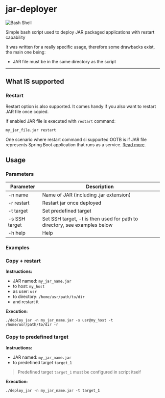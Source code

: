 # jar-deployer

![Bash Shell](https://badges.frapsoft.com/bash/v1/bash.png?v=103)

Simple bash script used to deploy JAR packaged applications with restart capability

It was written for a really specific usage, therefore some drawbacks exist, the main one being:
- JAR file must be in the same directory as the script

***


## What IS supported

### Restart
 
Restart option is also supported. It comes handy if you also want to restart JAR file once copied. 

If enabled JAR file is executed with `restart` command:
```bash
my_jar_file.jar restart
```
One scenario where restart command si supported OOTB is if JAR file represents Spring Boot application that runs as a service. [Read more](https://docs.spring.io/spring-boot/docs/current/reference/html/deployment-install.html#deployment-initd-service).


## Usage

### Parameters

Parameter | Description
---|---
-n name | Name of JAR (including .jar extension)
-r restart | Restart jar once deployed
-t target | Set predefined target
-s SSH target | Set SSH target, -t is then used for path to directory, see examples below
-h help | Help 


### Examples

### Copy + restart

**Instructions:**
- JAR named: `my_jar_name.jar` 
- to host: `my_host` 
- as user: `usr` 
- to directory: `/home/usr/path/to/dir`
- and restart it

**Execution:**
```
./deploy_jar -n my_jar_name.jar -s usr@my_host -t /home/usr/path/to/dir -r
```

### Copy to predefined target

**Instructions:**

- JAR named: `my_jar_name.jar` 
- to predefined target `target_1` 

> Predefined target `target_1` must be configured in script itself 

**Execution:**

```
./deploy_jar -n my_jar_name.jar -t target_1
```
